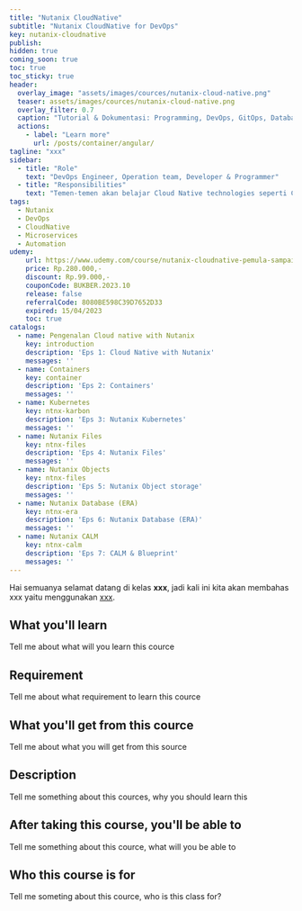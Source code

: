 ```yaml
---
title: "Nutanix CloudNative"
subtitle: "Nutanix CloudNative for DevOps"
key: nutanix-cloudnative
publish: 
hidden: true
coming_soon: true
toc: true
toc_sticky: true
header:
  overlay_image: "assets/images/cources/nutanix-cloud-native.png"
  teaser: assets/images/cources/nutanix-cloud-native.png
  overlay_filter: 0.7
  caption: "Tutorial & Dokumentasi: Programming, DevOps, GitOps, Database, & Servers"
  actions:
    - label: "Learn more"
      url: /posts/container/angular/
tagline: "xxx"
sidebar:
  - title: "Role"
    text: "DevOps Engineer, Operation team, Developer & Programmer"
  - title: "Responsibilities"
    text: "Temen-temen akan belajar Cloud Native technologies seperti Containers, Object storage, Kubernetes dengan menggunakan platform Nutanix HCI (Hyper-Converged Infrastructure)"
tags:
  - Nutanix
  - DevOps
  - CloudNative
  - Microservices
  - Automation
udemy: 
    url: https://www.udemy.com/course/nutanix-cloudnative-pemula-sampai-mahir/
    price: Rp.280.000,-
    discount: Rp.99.000,-
    couponCode: BUKBER.2023.10
    release: false
    referralCode: 8080BE598C39D7652D33
    expired: 15/04/2023
    toc: true
catalogs:
  - name: Pengenalan Cloud native with Nutanix
    key: introduction
    description: 'Eps 1: Cloud Native with Nutanix'
    messages: ''
  - name: Containers
    key: container
    description: 'Eps 2: Containers'
    messages: ''
  - name: Kubernetes
    key: ntnx-karbon
    description: 'Eps 3: Nutanix Kubernetes'
    messages: ''
  - name: Nutanix Files
    key: ntnx-files
    description: 'Eps 4: Nutanix Files'
    messages: ''
  - name: Nutanix Objects
    key: ntnx-files
    description: 'Eps 5: Nutanix Object storage'
    messages: ''
  - name: Nutanix Database (ERA)
    key: ntnx-era
    description: 'Eps 6: Nutanix Database (ERA)'
    messages: ''
  - name: Nutanix CALM
    key: ntnx-calm
    description: 'Eps 7: CALM & Blueprint'
    messages: ''
---
```


Hai semuanya selamat datang di kelas **xxx**, jadi kali ini kita akan membahas xxx yaitu menggunakan [xxx](link). 

<!--more-->

## What you'll learn

Tell me about what will you learn this cource

## Requirement

Tell me about what requirement to learn this cource

## What you'll get from this cource

Tell me about what you will get from this source

## Description

Tell me something about this cources, why you should learn this

## After taking this course, you'll be able to

Tell me something about this cource, what will you be able to

## Who this course is for

Tell me someting about this cource, who is this class for?